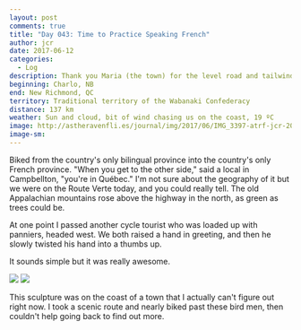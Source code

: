 ```yaml
---
layout: post
comments: true
title: "Day 043: Time to Practice Speaking French"
author: jcr
date: 2017-06-12
categories:
  - Log
description: Thank you Maria (the town) for the level road and tailwind.
beginning: Charlo, NB
end: New Richmond, QC
territory: Traditional territory of the Wabanaki Confederacy
distance: 137 km
weather: Sun and cloud, bit of wind chasing us on the coast, 19 ºC
image: http://astheravenfli.es/journal/img/2017/06/IMG_3397-atrf-jcr-2000-web.jpg
image-sm:
---
```


Biked from the country's only bilingual province into the country's only French province. "When you get to the other side," said a local in Campbellton, "you're in Québec." I'm not sure about the geography of it but we were on the Route Verte today, and you could really tell. The old Appalachian mountains rose above the highway in the north, as green as trees could be.

At one point I passed another cycle tourist who was loaded up with panniers, headed west. We both raised a hand in greeting, and then he slowly twisted his hand into a thumbs up.

It sounds simple but it was really awesome.

<img src="http://astheravenfli.es/journal/img/2017/06/IMG_3425-atrf-jcr-2000-web.jpg">

<img src="http://astheravenfli.es/journal/img/2017/06/IMG_3420-atrf-jcr-2000-web.jpg">

This sculpture was on the coast of a town that I actually can't figure out right now. I took a scenic route and nearly biked past these bird men, then couldn't help going back to find out more.